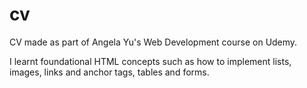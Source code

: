 # cv
CV made as part of Angela Yu's Web Development course on Udemy.

I learnt foundational HTML concepts such as how to implement lists, images, links and anchor tags, tables and forms.
